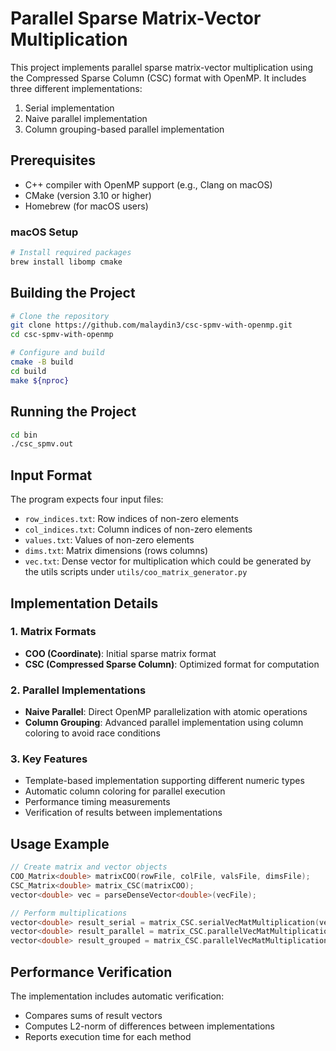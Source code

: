 # Parallel Sparse Matrix-Vector Multiplication

This project implements parallel sparse matrix-vector multiplication using the Compressed Sparse Column (CSC) format with OpenMP. It includes three different implementations:
1. Serial implementation
2. Naive parallel implementation
3. Column grouping-based parallel implementation

## Prerequisites

- C++ compiler with OpenMP support (e.g., Clang on macOS)
- CMake (version 3.10 or higher)
- Homebrew (for macOS users)

### macOS Setup
```bash
# Install required packages
brew install libomp cmake
```

## Building the Project

```bash
# Clone the repository
git clone https://github.com/malaydin3/csc-spmv-with-openmp.git
cd csc-spmv-with-openmp

# Configure and build
cmake -B build
cd build
make ${nproc}
```

## Running the Project

```bash
cd bin
./csc_spmv.out
```

## Input Format

The program expects four input files:
- `row_indices.txt`: Row indices of non-zero elements
- `col_indices.txt`: Column indices of non-zero elements
- `values.txt`: Values of non-zero elements
- `dims.txt`: Matrix dimensions (rows columns)
- `vec.txt`: Dense vector for multiplication
which could be generated by the utils scripts under `utils/coo_matrix_generator.py`

## Implementation Details

### 1. Matrix Formats
- **COO (Coordinate)**: Initial sparse matrix format
- **CSC (Compressed Sparse Column)**: Optimized format for computation

### 2. Parallel Implementations
- **Naive Parallel**: Direct OpenMP parallelization with atomic operations
- **Column Grouping**: Advanced parallel implementation using column coloring to avoid race conditions

### 3. Key Features
- Template-based implementation supporting different numeric types
- Automatic column coloring for parallel execution
- Performance timing measurements
- Verification of results between implementations

## Usage Example

```cpp
// Create matrix and vector objects
COO_Matrix<double> matrixCOO(rowFile, colFile, valsFile, dimsFile);
CSC_Matrix<double> matrix_CSC(matrixCOO);
vector<double> vec = parseDenseVector<double>(vecFile);

// Perform multiplications
vector<double> result_serial = matrix_CSC.serialVecMatMultiplication(vec);
vector<double> result_parallel = matrix_CSC.parallelVecMatMultiplicationNaive(vec);
vector<double> result_grouped = matrix_CSC.parallelVecMatMultiplicationGrouping(vec);
```

## Performance Verification

The implementation includes automatic verification:
- Compares sums of result vectors
- Computes L2-norm of differences between implementations
- Reports execution time for each method

